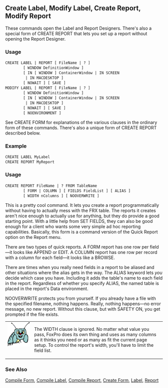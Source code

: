 ## Create Label, Modify Label, Create Report, Modify Report

These commands open the Label and Report Designers. There's also a special form of CREATE REPORT that lets you set up a report without opening the Report Designer.

### Usage

```foxpro
CREATE LABEL | REPORT [ FileName | ? ]
        [ WINDOW DefinitionWindow ]
        [ IN [ WINDOW ] ContainerWindow | IN SCREEN
         | IN MACDESKTOP ]
        [ NOWAIT ] [ SAVE ]
MODIFY LABEL | REPORT [ FileName | ? ]
        [ WINDOW DefinitionWindow ]
        [ IN [ WINDOW ] ContainerWindow | IN SCREEN
         | IN MACDESKTOP ]
        [ NOWAIT ] [ SAVE ]
        [ NOENVIRONMENT ]
```

See CREATE FORM for explanations of the various clauses in the ordinary form of these commands. There's also a unique form of CREATE REPORT described below.

### Example

```foxpro
CREATE LABEL MyLabel
CREATE REPORT MyReport
```
### Usage

```foxpro
CREATE REPORT FileName | ? FROM TableName
        [ FORM | COLUMN ] [ FIELDS FieldList ] [ ALIAS ]
        [ WIDTH nColumns ] [ NOOVERWRITE ]
```

This is a pretty cool command. It lets you create a report programmatically without having to actually mess with the FRX table. The reports it creates aren't nice enough to actually use for anything, but they do provide a good starting point. With a little help from SET FIELDS, they can also be good enough for a client who wants some very simple ad hoc reporting capabilities. Basically, this form is a command version of the Quick Report option on the Report menu.

There are two types of quick reports. A FORM report has one row per field&mdash;it looks like APPEND or EDIT. A COLUMN report has one row per record with a column for each field&mdash;it looks like a BROWSE.

There are times when you really need fields in a report to be aliased and other situations where the alias gets in the way. The ALIAS keyword lets *you* decide which case you have. Including it adds the table's name to each field in the report. Regardless of whether you specify ALIAS, the named table is placed in the report's Data environment.

NOOVERWRITE protects you from yourself. If you already have a file with the specified filename, nothing happens. Really, nothing happens&mdash;no error message, no new report. Without this clause, but with SAFETY ON, you get prompted if the file exists.

<table>
<tr>
  <td width="17%" valign="top">
<img width="95" height="78" src="bug.gif">
  </td>
  <td width="83%">
  <p>The WIDTH clause is ignored. No matter what value you pass, FoxPro does its own thing and uses as many columns as it thinks you need or as many as fit the current page setup. To control the report's width, you'll have to limit the field list.</p>
  </td>
 </tr>
</table>

### See Also

[Compile Form](s4g586.md), [Compile Label](s4g586.md), [Compile Report](s4g586.md), [Create Form](s4g590.md), [Label](s4g238.md), [Report](s4g238.md)